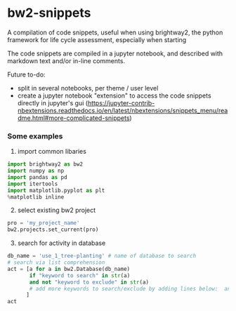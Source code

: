 # bw2-snippets
A compilation of code snippets, useful when using brightway2, the python framework for life cycle assessment, especially when starting

The code snippets are compiled in a jupyter notebook, and described with markdown text and/or in-line comments. 

Future to-do:
- split in several notebooks, per theme / user level
- create a jupyter notebook "extension" to access the code snippets directly in jupyter's gui 
(https://jupyter-contrib-nbextensions.readthedocs.io/en/latest/nbextensions/snippets_menu/readme.html#more-complicated-snippets)

### Some examples

1. import common libaries
```python 
import brightway2 as bw2
import numpy as np
import pandas as pd
import itertools
import matplotlib.pyplot as plt
%matplotlib inline
```

2. select existing bw2 project
```python
pro = 'my_project_name'
bw2.projects.set_current(pro)
```

3. search for activity in database
```python
db_name = 'use_1_tree-planting' # name of database to search
# search via list comprehension
act = [a for a in bw2.Database(db_name)
       if "keyword to search" in str(a)
       and not "keyword to exclude" in str(a)
       # add more keywords to search/exclude by adding lines below:  and "..." in str(a)
      ] 
act
```
